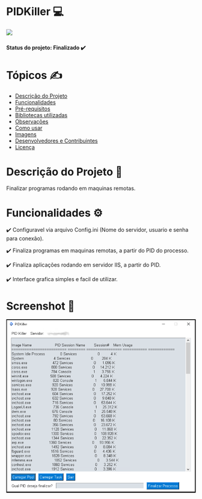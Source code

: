 # PIDKiller 💻

<div><img src="https://img.shields.io/badge/PYTHON-3.9-blue?style=for-the-badge&logo=python" /></div>

<h4> 
	Status do projeto: Finalizado ✔️
</h4>


Tópicos :writing_hand:
=================
<!--ts-->
   * [Descrição do Projeto](#descrição-do-projeto-file_folder)
   * [Funcionalidades](#funcionalidades)
   * [Pré-requisitos](#requisitos)
   * [Bibliotecas utilizadas](#bibliotecas)
   * [Observações](#obs)
   * [Como usar](#como-usar)
   * [Imagens](#imagens)
   * [Desenvolvedores e Contribuintes](#dev)
   * [Licença](#license)
<!--te-->

Descrição do Projeto :file_folder:
========================
Finalizar programas rodando em maquinas remotas.

Funcionalidades ⚙
========================
<div> ✔️ Configuravel via arquivo Config.ini (Nome do servidor, usuario e senha para conexão).</div>
<p> </p>
<div> ✔️ Finaliza programas em maquinas remotas, a partir do PID do processo.</div>
<p> </p>
<div> ✔️ Finaliza aplicações rodando em servidor IIS, a partir do PID.</div>
<p> </p>
<div> ✔️ Interface grafica simples e facil de utilizar.</div>


Screenshot 📸
=================
<img alt="PIDKiller" title="#PIDKiller" src="./screenshots/PIDKiller.png" />
